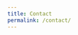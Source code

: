 ```yaml
---
title: Contact
permalink: /contact/
---
```


<!-- Calendly inline widget begin -->
<div class="calendly-inline-widget" data-url="https://calendly.com/jacobmacmillan/15min" style="min-width:320px;height:630px;"></div>
<script type="text/javascript" src="https://assets.calendly.com/assets/external/widget.js"></script>
<!-- Calendly inline widget end -->
